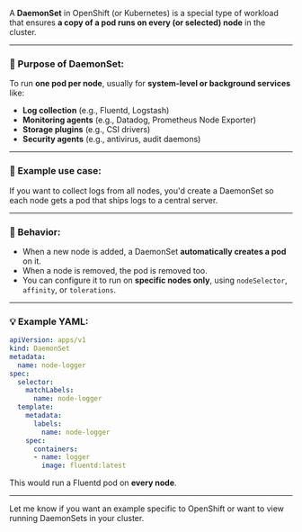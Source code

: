 A **DaemonSet** in OpenShift (or Kubernetes) is a special type of workload that ensures **a copy of a pod runs on every (or selected) node** in the cluster.

---

### 📌 Purpose of DaemonSet:

To run **one pod per node**, usually for **system-level or background services** like:

* **Log collection** (e.g., Fluentd, Logstash)
* **Monitoring agents** (e.g., Datadog, Prometheus Node Exporter)
* **Storage plugins** (e.g., CSI drivers)
* **Security agents** (e.g., antivirus, audit daemons)

---

### 🔧 Example use case:

If you want to collect logs from all nodes, you'd create a DaemonSet so each node gets a pod that ships logs to a central server.

---

### 🧱 Behavior:

* When a new node is added, a DaemonSet **automatically creates a pod** on it.
* When a node is removed, the pod is removed too.
* You can configure it to run on **specific nodes only**, using `nodeSelector`, `affinity`, or `tolerations`.

---

### 💡 Example YAML:

```yaml
apiVersion: apps/v1
kind: DaemonSet
metadata:
  name: node-logger
spec:
  selector:
    matchLabels:
      name: node-logger
  template:
    metadata:
      labels:
        name: node-logger
    spec:
      containers:
      - name: logger
        image: fluentd:latest
```

This would run a Fluentd pod on **every node**.

---

Let me know if you want an example specific to OpenShift or want to view running DaemonSets in your cluster.
